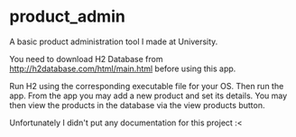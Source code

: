 # product_admin
A basic product administration tool I made at University.

You need to download H2 Database from http://h2database.com/html/main.html before using this app.

Run H2 using the corresponding executable file for your OS.
Then run the app.
From the app you may add a new product and set its details.
You may then view the products in the database via the view products button.

Unfortunately I didn't put any documentation for this project :<


